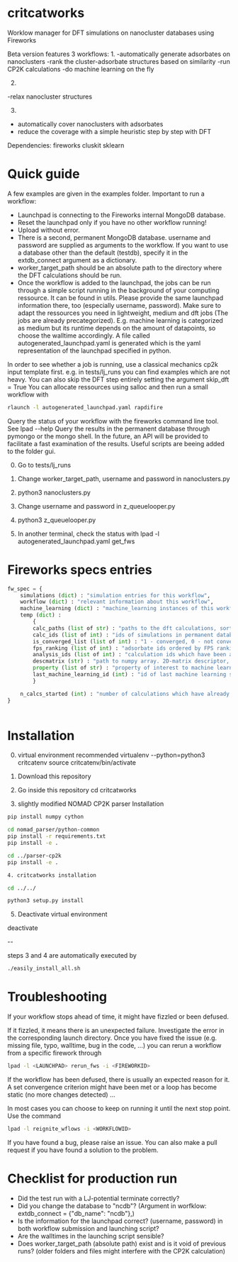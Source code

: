 # critcatworks
Worklow manager for DFT simulations on nanocluster databases using Fireworks

Beta version features 3 workflows:
1. 
  -automatically generate adsorbates on nanoclusters
  -rank the cluster-adsorbate structures based on similarity
  -run CP2K calculations
  -do machine learning on the fly

2.
  -relax nanocluster structures


3.
  - automatically cover nanoclusters with adsorbates
  - reduce the coverage with a simple heuristic step by step with DFT



Dependencies:
fireworks
cluskit
sklearn

# Quick guide


A few examples are given in the examples folder.
Important to run a workflow:
- Launchpad is connecting to the Fireworks internal MongoDB database. 
- Reset the launchpad only if you have no other workflow running!
- Upload without error. 
- There is a second, permanent MongoDB database. username and password are supplied as arguments to the workflow. If you want to use a database other than the default (testdb), specify it in the extdb_connect argument as a dictionary.
- worker_target_path should be an absolute path to the directory where the DFT calculations should be run.
- Once the workflow is added to the launchpad, the jobs can be run through a simple script running in the background of your computing ressource. It can be found in utils. Please provide the same launchpad information there, too (especially username, password). Make sure to adapt the ressources you need in lightweight, medium and dft jobs (The jobs are already precategorized). E.g. machine learning is categorized as medium but its runtime depends on the amount of datapoints, so choose the walltime accordingly. A file called autogenerated_launchpad.yaml is generated which is the yaml representation of the launchpad specified in python.


In order to see whether a job is running, use a classical mechanics cp2k input template first.
e.g. in tests/lj_runs you can find examples which are not heavy. You can also skip the DFT step entirely setting the argument skip_dft = True
You can allocate ressources using salloc and then run a small workflow with 
```sh
rlaunch -l autogenerated_launchpad.yaml rapdifire
```

Query the status of your workflow with the fireworks command line tool. See lpad --help
Query the results in the permanent database through pymongo or the mongo shell. In the future, an API will be provided to facilitate a fast examination of the results. Useful scripts are beeing added to the folder gui.


0. Go to tests/lj_runs

1. Change worker_target_path, username and password in nanoclusters.py

2. python3 nanoclusters.py

3. Change username and password in z_queuelooper.py

4. python3 z_queuelooper.py

5. In another terminal, check the status with 
lpad -l autogenerated_launchpad.yaml get_fws



# Fireworks specs entries 
```python
fw_spec = {
    simulations (dict) : "simulation entries for this workflow",
    workflow (dict) : "relevant information about this workflow",
    machine_learning (dict) : "machine_learning instances of this workflow",
    temp (dict) : 
        {
        calc_paths (list of str) : "paths to the dft calculations, sorted by adsorbate ids",
        calc_ids (list of int) : "ids of simulations in permanent database",
        is_converged_list (list of int) : "1 - converged, 0 - not converged calculation, same order as calc_paths",
        fps_ranking (list of int) : "adsorbate ids ordered by FPS ranking",
        analysis_ids (list of int) : "calculation ids which have been analysed and where analysis can be processed",
        descmatrix (str) : "path to numpy array. 2D-matrix descriptor, row representing datapoint",
        property (list of str) : "property of interest to machine learning",
        last_machine_learning_id (int) : "id of last machine learning step",
        }

    n_calcs_started (int) : "number of calculations which have already been started",
}
    
```

 
# Installation


0. virtual environment recommended
virtualenv --python=python3 critcatenv
source critcatenv/bin/activate

1. Download this repository

2. Go inside this repository
cd critcatworks

3.  slightly modified NOMAD CP2K parser Installation

```sh
pip install numpy cython

cd nomad_parser/python-common
pip install -r requirements.txt
pip install -e .
```

```sh
cd ../parser-cp2k
pip install -e .

4. critcatworks installation

cd ../../

python3 setup.py install
```

5. Deactivate virtual environment

deactivate

--

steps 3 and 4 are automatically executed by 
```sh
./easily_install_all.sh
```

# Troubleshooting

If your workflow stops ahead of time, it might have fizzled or been defused. 

If it fizzled, it means there is an unexpected failure. Investigate the error in the corresponding launch directory. Once you have fixed the issue (e.g. missing file, typo, walltime, bug in the code, ...) you can rerun a workflow from a specific firework through

```sh
lpad -l <LAUNCHPAD> rerun_fws -i <FIREWORKID>
```

If the workflow has been defused, there is usually an expected reason for it. A set convergence criterion might have been met or a loop has become static (no more changes detected) ...

In most cases you can choose to keep on running it until the next stop point. Use the command

```sh
lpad -l reignite_wflows -i <WORKFLOWID>
```


If you have found a bug, please raise an issue. You can also make a pull request if you have found a solution to the problem.



# Checklist for production run

- Did the test run with a LJ-potential terminate correctly?
- Did you change the database to "ncdb"? (Argument in worfklow: extdb_connect = {"db_name": "ncdb"},)
- Is the information for the launchpad correct? (username, password) in both workflow submission and launching script?
- Are the walltimes in the launching script sensible?
- Does worker_target_path (absolute path) exist and is it void of previous runs? (older folders and files might interfere with the CP2K calculation)

